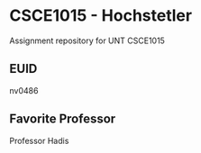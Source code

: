 # CSCE1015 - Hochstetler
Assignment repository for UNT CSCE1015
## EUID
nv0486
## Favorite Professor
Professor Hadis
